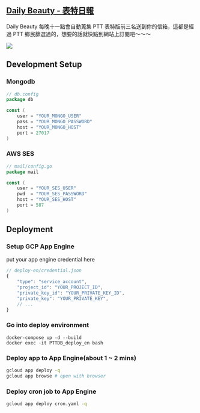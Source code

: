 ## [Daily Beauty - 表特日報](https://daily-beauty.xyz)

Daily Beauty 每晚十一點會自動蒐集 PTT 表特版前三名送到你的信箱，這都是經過 PTT 鄉民篩選過的，想要的話就快點到網站上訂閱吧～～～

![](https://i.imgur.com/yo4b7AB.png)

## Development Setup

### Mongodb

```go
// db.config
package db

const (
    user = "YOUR_MONGO_USER"
    pass = "YOUR_MONGO_PASSWORD"
    host = "YOUR_MONGO_HOST"
    port = 27017
)
```

### AWS SES

```go
// mail/config.go
package mail

const (
    user = "YOUR_SES_USER"
    pwd  = "YOUR_SES_PASSWORD"
    host = "YOUR_SES_HOST"
    port = 587
)
```

## Deployment

### Setup GCP App Engine

put your app engine credential here

```js
// deploy-en/credential.json
{
    "type": "service_account",
    "project_id": "YOUR_PROJECT_ID",
    "private_key_id": "YOUR_PRIVATE_KEY_ID",
    "private_key": "YOUR_PRIVATE_KEY",
    // ...
}
```

### Go into deploy environment

```
docker-compose up -d --build
docker exec -it PTTDB_deploy_en bash
```

### Deploy app to App Engine(about 1 ~ 2 mins)

```bash
gcloud app deploy -q
gcloud app browse # open with browser
```

### Deploy cron job to App Engine

```bash
gcloud app deploy cron.yaml -q
```
